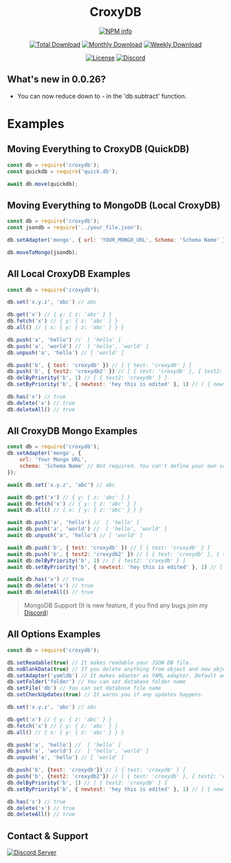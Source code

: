 <div align='center'>
    <h1>
        CroxyDB
    </h1>
    <p>
       <a href='https://nodei.co/npm/croxydb/'><img src='https://nodei.co/npm/croxydb.png' alt='NPM info' /></a>
    </p>
    <p>
        <a href='https://www.npmjs.com/package/croxydb'><img src='https://img.shields.io/npm/dt/croxydb.svg?style=for-the-badge' alt='Total Download' /></a>
        <a href='https://www.npmjs.com/package/croxydb'><img src='https://img.shields.io/npm/dm/croxydb.svg?style=for-the-badge' alt='Monthly Download' /></a>
        <a href='https://www.npmjs.com/package/croxydb'><img src='https://img.shields.io/npm/dw/croxydb.svg?style=for-the-badge' alt='Weekly Download' /></a>
    </p>
    <p>
        <a href='https://www.npmjs.com/package/croxydb'><img src='https://img.shields.io/npm/l/mzrdb.svg?style=for-the-badge' alt='License' /></a>
        <a href='https://discord.gg/ABjAfsvy5J' target='_blank'> <img alt='Discord' src='https://img.shields.io/badge/Support-Click%20here-7289d9?style=for-the-badge&logo=discord'> </a>
    </p>
</div>

## What's new in 0.0.26?
- You can now reduce down to - in the 'db.subtract' function.

# Examples
## Moving Everything to CroxyDB (QuickDB)
```js
const db = require('croxydb');
const quickdb = require('quick.db');

await db.move(quickdb);
```

## Moving Everything to MongoDB (Local CroxyDB)
```js
const db = require('croxydb');
const jsondb = require('../your_file.json');

db.setAdapter('mongo', { url: 'YOUR_MONGO_URL', Schema: 'Schema Name' });

db.moveToMongo(jsondb);
```

## All Local CroxyDB Examples
```js
const db = require('croxydb');

db.set('x.y.z', 'abc') // abc

db.get('x') // { y: { z: 'abc' } }
db.fetch('x') // { y: { z: 'abc' } }
db.all() // { x: { y: { z: 'abc' } } }

db.push('a', 'hello') //  [ 'hello' ]
db.push('a', 'world') //  [ 'hello', 'world' ]
db.unpush('a', 'hello') // [ 'world' ]

db.push('b', { test: 'croxydb' }) // [ { test: 'croxydb' } ]
db.push('b', { test2: 'croxydb2' }) // [ { test: 'croxydb' }, { test2: 'croxydb2' } ]
db.delByPriority('b', 1) // [ { test2: 'croxydb' } ]
db.setByPriority('b', { newtest: 'hey this is edited' }, 1) // [ { newtest: 'hey this is edited' } ]

db.has('x') // true
db.delete('x') // true
db.deleteAll() // true
```

## All CroxyDB Mongo Examples
```js
const db = require('croxydb');
db.setAdapter('mongo', {
    url: 'Your Mongo URL', 
    schema: 'Schema Name' // Not required. You can't define your own schema. Just name.
});

await db.set('x.y.z', 'abc') // abc

await db.get('x') // { y: { z: 'abc' } }
await db.fetch('x') // { y: { z: 'abc' } }
await db.all() // { x: { y: { z: 'abc' } } }

await db.push('a', 'hello') //  [ 'hello' ]
await db.push('a', 'world') //  [ 'hello', 'world' ]
await db.unpush('a', 'hello') // [ 'world' ]

await db.push('b', { test: 'croxydb' }) // [ { test: 'croxydb' } ]
await db.push('b', { test2: 'croxydb2' }) // [ { test: 'croxydb' }, { test2: 'croxydb2' } ]
await db.delByPriority('b', 1) // [ { test2: 'croxydb' } ]
await db.setByPriority('b', { newtest: 'hey this is edited' }, 1) // [ { newtest: 'hey this is edited' } ]

await db.has('x') // true
await db.delete('x') // true
await db.deleteAll() // true
```
> MongoDB Support (It is new feature, if you find any bugs join my [Discord](https://discord.gg/ABjAfsvy5J))

## All Options Examples
```js
const db = require('croxydb');

db.setReadable(true) // It makes readable your JSON DB file.
db.noBlankData(true) // If you delete anything from object and new object size is less than 1, automaticly removes that object.
db.setAdapter('yamldb') // It makes adapter as YAML adapter. Default adapter is JsonDB
db.setFolder('folder') // You can set database folder name
db.setFile('db') // You can set database file name
db.setCheckUpdates(true) // It warns you if any updates happens.

db.set('x.y.z', 'abc') // abc

db.get('x') // { y: { z: 'abc' } }
db.fetch('x') // { y: { z: 'abc' } }
db.all() // { x: { y: { z: 'abc' } } }

db.push('a', 'hello') //  [ 'hello' ]
db.push('a', 'world') //  [ 'hello', 'world' ]
db.unpush('a', 'hello') // [ 'world' ]

db.push('b', {test: 'croxydb'}) // [ { test: 'croxydb' } ]
db.push('b', {test2: 'croxydb2'}) // [ { test: 'croxydb' }, { test2: 'croxydb2' } ]
db.delByPriority('b', 1) // [ { test2: 'croxydb' } ]
db.setByPriority('b', { newtest: 'hey this is edited' }, 1) // [ { newtest: 'hey this is edited' } ]

db.has('x') // true
db.delete('x') // true
db.deleteAll() // true
```

## Contact & Support
[![Discord Server](https://api.weblutions.com/discord/invite/ABjAfsvy5J)](https://discord.gg/ABjAfsvy5J)
